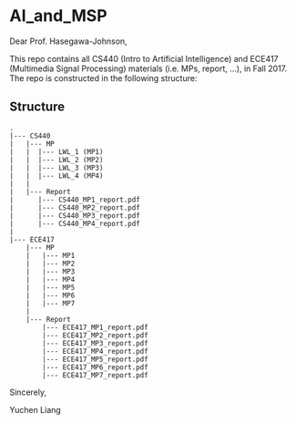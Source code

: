 # AI_and_MSP

Dear Prof. Hasegawa-Johnson,

This repo contains all CS440 (Intro to Artificial Intelligence) and ECE417 (Multimedia Signal Processing) materials (i.e. MPs, report, ...), in Fall 2017. The repo is constructed in the following structure:

## Structure

```
.
|--- CS440
|   |--- MP
|   |  |--- LWL_1 (MP1)
|   |  |--- LWL_2 (MP2)
|   |  |--- LWL_3 (MP3)
|   |  |--- LWL_4 (MP4)
|   |
|   |--- Report
|      |--- CS440_MP1_report.pdf
|      |--- CS440_MP2_report.pdf
|      |--- CS440_MP3_report.pdf
|      |--- CS440_MP4_report.pdf
|
|--- ECE417
    |--- MP
    |   |--- MP1
    |   |--- MP2
    |   |--- MP3
    |   |--- MP4
    |   |--- MP5
    |   |--- MP6
    |   |--- MP7
    |
    |--- Report
        |--- ECE417_MP1_report.pdf
        |--- ECE417_MP2_report.pdf
        |--- ECE417_MP3_report.pdf
        |--- ECE417_MP4_report.pdf
        |--- ECE417_MP5_report.pdf
        |--- ECE417_MP6_report.pdf
        |--- ECE417_MP7_report.pdf
```

Sincerely,

Yuchen Liang
